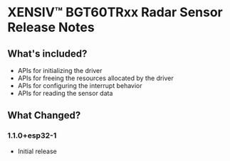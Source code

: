 # XENSIV™ BGT60TRxx Radar Sensor Release Notes 

## What's included?

- APIs for initializing the driver
- APIs for freeing the resources allocated by the driver
- APIs for configuring the interrupt behavior
- APIs for reading the sensor data

## What Changed?

### 1.1.0+esp32-1
- Initial release 
